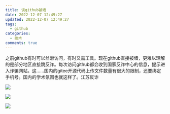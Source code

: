```yaml
---
title: 谈github被墙
date: 2022-12-07 12:49:27
updated: 2022-12-07 12:49:27
tags:
  - github
categories:
  - 技术
comments: true
---
```

之前﻿github有时可以丝滑访问，有时又需工具。现在﻿github直接被墙，更难以理解的是部分地区直接跳反诈。每次访问github都会收到国家反诈中心的信息，提示进入诈骗网站。这……国内的gitee开源代码上传文件数量有很大的限制，还要绑定手机号。国内的学术氛围也就这样了。江苏反诈

![](https://pic1.zhimg.com/80/v2-b6c91574c17a9801b043f4c6056d2cbd_1440w.webp?source=1940ef5c)

![](https://pic1.zhimg.com/80/v2-a560e1efae379bc050110a6d25cfb9a9_1440w.webp?source=1940ef5c)

![](https://pic1.zhimg.com/80/v2-cc43ee32c1c49f3d5617d75d73d5b92e_1440w.webp?source=1940ef5c)
